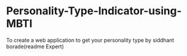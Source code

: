 # Personality-Type-Indicator-using-MBTI
To create a web application to get your personality type
by siddhant borade(readme Expert)
